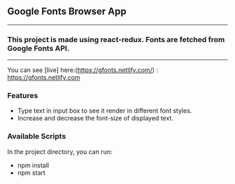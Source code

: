 ## Google Fonts Browser App
----
### This project is made using react-redux. Fonts are fetched from Google Fonts API.
----

You can see [live] here:(https://gfonts.netlify.com/) : https://gfonts.netlify.com


### Features
- Type text in input box to see it render in different font styles.
- Increase and decrease the font-size of displayed text.



### Available Scripts
In the project directory, you can run:
- npm install
- npm start
